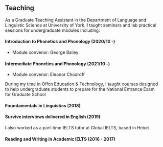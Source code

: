 ## Teaching

As a Graduate Teaching Assistant in the Department of Language and Linguistic Science at University of York, I taught seminars and lab practical sessions for undergraduate modules including:

#### Introduction to Phonetics and Phonology (2020/10 -)
- Module convenor: George Bailey

#### Intermediate Phonetics and Phonology (2021/10 -)
- Module convenor: Eleanor Chodroff

During my time in Offcn Education & Technology, I taught courses designed to help undergraduate students to prepare for the National Entrance Exam for Graduate School

#### Foundamentals in Linguistics (2018)

#### Survive interviews delivered in English (2019)

I also worked as a part-time IELTS tutor at Global IELTS, based in Hebei

#### Reading and Writing in Academic IELTS (2016 - 2017)


